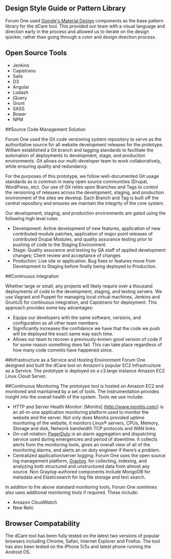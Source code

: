 ## Design Style Guide or Pattern Library
Forum One used [Google's Material Design](http://www.google.com/design/spec/material-design/introduction.html) components as the base pattern library for the dCare tool. This provided our team with a visual language and direction early in the process and allowed us to iterate on the design quicker, rather than going through a color and design direction process.

##  Open Source Tools
- Jenkins
- Capistrano
- Sails
- D3
- Angular
- Lodash
- jQuery
- Grunt
- SASS
- Bower
- NPM

##Source Code Management Solution

Forum One used the Git code versioning system repository to serve as the authoritative source for all website development releases for the prototype. William established a Git branch and tagging standards to facilitate the automation of deployments to development, stage, and production environments. Git allows our multi-developer team to work collaboratively, while ensuring quality and redundancy. 

For the purposes of this prototype, we follow well-documented Git usage standards as is common in many open source communities (Drupal, WordPress, etc). Our use of Git relies upon Branches and Tags to control the versioning of releases across the development, staging, and production environment of the sites we develop. Each Branch and Tag is built off the central repository and ensures we maintain the integrity of the core system.

Our development, staging, and production environments are gated using the following high level rules:
- Development: Active development of new features, application of new contributed module patches, application of major point releases of contributed Drupal Modules, and quality assurance testing prior to pushing of code to the Staging Environment.
- Stage: Quality assurance and testing by QA staff of applied development changes; Client review and acceptance of changes
- Production: Live site or application.  Bug fixes or features move from Development to Staging before finally being deployed to Production.

##Continuous Integration

Whether large or small, any projects will likely require over a thousand deployments of code to the development, staging, and testing servers. We use Vagrant and Puppet for managing local virtual machines, Jenkins and GruntJS for continuous integration, and Capistrano for deployment. This approach provides some key advantages:

- Equips our developers with the same software, versions, and configuration as all other team members.
- Significantly increases the confidence we have that the code we push will be deployed the exact same way each time.
- Allows our team to recover a previously-known good version of code if for some reason something does fail. This can take place regardless of how many code commits have happened since.

##Infrastructure as a Service and Hosting Environment
Forum One designed and built the dCare tool on Amazon's popular EC2 Infrastructure as a Service. The prototype is deployed on a c3.large instance Amazon EC2 Linux Cloud Server.

##Continuous Monitoring
The prototype tool is hosted on Amazon EC2 and monitored and maintained by a set of tools. The instrumentation provides insight into the overall health of the system. Tools we use include:

- HTTP and Server Health Monitor: [Monitis] (http://www.monitis.com/) is an all-in-one application monitoring platform used to monitor the website and the server. Not only does Monitis provided uptime monitoring of the website, it monitors Linux® servers, CPUs, Memory, Storage and disk, Network bandwidth TCP protocols and WAN links.
- On-call rotation: [PagerDuty](https://www.pagerduty.com/) is an alarm aggregation and dispatching service used during emergencies and period of downtime. It collects alerts from the monitoring tools, gives an overall view of all of the monitoring alarms, and alerts an on duty engineer if there’s a problem.
- Centralized application/server logging: Forum One uses the open source log management platform, [Graylog](https://www.graylog.org/), for collecting, indexing, and analyzing both structured and unstructured data from almost any source. Non Graylog-authored components Include MongoDB for metadata and Elasticsearch for log file storage and text search.

In addition to the above standard monitoring tools, Forum One somtimes also uses additional monitoring tools if required. These include: 
- Amazon CloudWatch 
- New Relic

## Browser Compatability
The dCare tool has been fully tested on the latest two versions of popular browsers including Chrome, Safari, Internet Explorer and Firefox. The tool has also been tested on the iPhone 5/5s and latest phone running the Android OS. 
